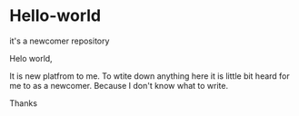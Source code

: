 # Hello-world

it's a newcomer repository

Helo world,

It is new platfrom to me.
To wtite down anything here it is little bit heard for me to as a newcomer.
Because I don't know what to write.

Thanks
